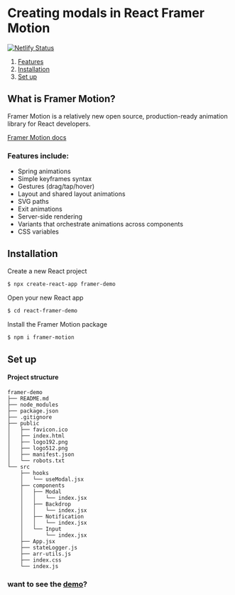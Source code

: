 # Creating modals in React Framer Motion

[![Netlify Status](https://api.netlify.com/api/v1/badges/78eb75d8-48e8-4356-b2d9-1247acc0e97a/deploy-status)](https://app.netlify.com/sites/react-framer-demo/deploys)

1. [Features](#features-include)
2. [Installation](#installation)
3. [Set up](#set-up)

## What is Framer Motion?

Framer Motion is a relatively new open source, production-ready animation library for React developers.

[Framer Motion docs](https://framer.com/api/motion)

### Features include:

- Spring animations
- Simple keyframes syntax
- Gestures (drag/tap/hover)
- Layout and shared layout animations
- SVG paths
- Exit animations
- Server-side rendering
- Variants that orchestrate animations across components
- CSS variables

## Installation

Create a new React project

```sh
$ npx create-react-app framer-demo
```

Open your new React app

```sh
$ cd react-framer-demo
```

Install the Framer Motion package

```sh
$ npm i framer-motion
```

## Set up

#### Project structure

```
framer-demo
├── README.md
├── node_modules
├── package.json
├── .gitignore
├── public
│   ├── favicon.ico
│   ├── index.html
│   ├── logo192.png
│   ├── logo512.png
│   ├── manifest.json
│   └── robots.txt
└── src
    ├── hooks
    │   └── useModal.jsx
    ├── components
    │   ├── Modal
    │   │   └── index.jsx
    │   ├── Backdrop
    │   │   └── index.jsx
    │   ├── Notification
    │   │   └── index.jsx
    │   └── Input
    │       └── index.jsx
    ├── App.jsx
    ├── stateLogger.js
    ├── arr-utils.js
    ├── index.css
    └── index.js
```

### want to see the [demo](https://react-framer-demo.netlify.app/)? 
